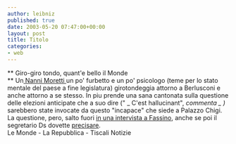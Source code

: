 ```yaml
---
author: leibniz
published: true
date: 2003-05-20 07:47:00+00:00
layout: post
title: Titolo
categories:
- web
---
```


 **   Giro-giro tondo, quant'e bello il Monde   
** Un[   Nanni Moretti ](http://www.lemonde.fr/article/0,5987,3398--320646-,00.html)un po' furbetto e un po' psicologo (teme per lo stato mentale del paese a fine legislatura) girotondeggia attorno a Berlusconi e anche attorno a se stesso. In piu prende una sana cantonata sulla questione delle elezioni anticipate che a suo dire (" _ C'est hallucinant", _commenta _ )_ sarebbero state invocate da questo "incapace" che siede a Palazzo Chigi. La questione, pero, salto fuori  [   in una intervista a Fassino](http://www.repubblica.it/online/politica/giuscontrotre/giuscontrotre/giuscontrotre.html), anche se poi il segretario Ds dovette  [   precisare](http://notizie.tiscali.it/feeds/POL/200305/16/2003-05-16_2314105.html).   
Le Monde - La Repubblica - Tiscali Notizie
